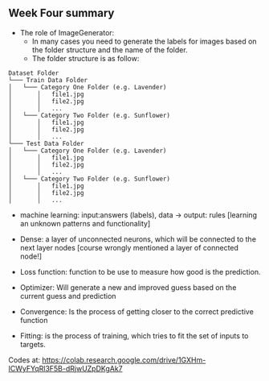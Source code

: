 ## Week Four summary

- The role of ImageGenerator:
  - In many cases you need to generate the labels for images based on the folder structure and the name of the folder.
  - The folder structure is as follow:
```
Dataset Folder
└─── Train Data Folder
│   └─── Category One Folder (e.g. Lavender)
│       │   file1.jpg
│       │   file2.jpg
│       │   ...
│   └─── Category Two Folder (e.g. Sunflower)
│       │   file1.jpg
│       │   file2.jpg
│       │   ...
└─── Test Data Folder
│   └─── Category One Folder (e.g. Lavender)
│       │   file1.jpg
│       │   file2.jpg
│       │   ...
│   └─── Category Two Folder (e.g. Sunflower)
│       │   file1.jpg
│       │   file2.jpg
│       │   ...
```
  - machine learning: input:answers (labels), data -> output: rules [learning an unknown patterns and functionality]
  
- Dense: a layer of unconnected neurons, which will be connected to the next layer nodes [course wrongly mentioned a layer of connected node!]

- Loss function: function to be use to measure how good is the prediction.
- Optimizer: Will generate a new and improved guess based on the current guess and prediction
- Convergence: Is the process of getting closer to the correct predictive function
- Fitting: is the process of training, which tries to fit the set of inputs to targets.

Codes at: https://colab.research.google.com/drive/1GXHm-ICWyFYqRl3F5B-dRjwUZpDKgAk7
